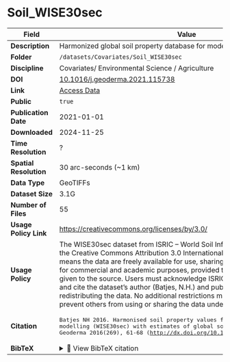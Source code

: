 # Soil_WISE30sec

| Field | Value |
|--------|-------|
| **Description** | Harmonized global soil property database for modeling applications. |
| **Folder** | `/datasets/Covariates/Soil_WISE30sec` |
| **Discipline** | Covariates/ Environmental Science / Agriculture |
| **DOI** | [10.1016/j.geoderma.2021.115738](https://doi.org/10.1016/j.geoderma.2021.115738) |
| **Link** | [Access Data](https://data.isric.org/geonetwork/srv/eng/catalog.search) |
| **Public** | `true` |
| **Publication Date** | 2021-01-01 |
| **Downloaded** | 2024-11-25 |
| **Time Resolution** | ? |
| **Spatial Resolution** | 30 arc-seconds (~1 km) |
| **Data Type** | GeoTIFFs |
| **Dataset Size** | 3.1G |
| **Number of Files** | 55 |
| **Usage Policy Link** | https://creativecommons.org/licenses/by/3.0/ |
| **Usage Policy** | The WISE30sec dataset from ISRIC – World Soil Information is licensed under the Creative Commons Attribution 3.0 International (CC BY 3.0) license. This means the data are freely available for use, sharing, and adaptation, including for commercial and academic purposes, provided that appropriate credit is given to the source. Users must acknowledge ISRIC – World Soil Information and cite the dataset’s author (Batjes, N.H.) and publication when using or redistributing the data. No additional restrictions may be applied that would prevent others from using or sharing the data under the same terms. |
| **Citation** | <pre>Batjes NH 2016. Harmonised soil property values for broad-scale modelling (WISE30sec) with estimates of global soil carbon stocks. Geoderma 2016(269), 61-68 (http://dx.doi.org/10.1016/j.geoderma.2016.01.034)</pre> |
| **BibTeX** | <details><summary>📜 View BibTeX citation</summary><pre>@article{Batjes_2016_WISE30sec,<br>  author    = {Niels H. Batjes},<br>  title     = {Harmonised soil property values for broad-scale modelling (WISE30sec) with estimates of global soil carbon stocks},<br>  journal   = {Geoderma},<br>  year      = {2016},<br>  volume    = {269},<br>  pages     = {61--68},<br>  doi       = {10.1016/j.geoderma.2016.01.034},<br>  publisher = {Elsevier},<br>  url       = {https://doi.org/10.1016/j.geoderma.2016.01.034}<br>}</pre> |
